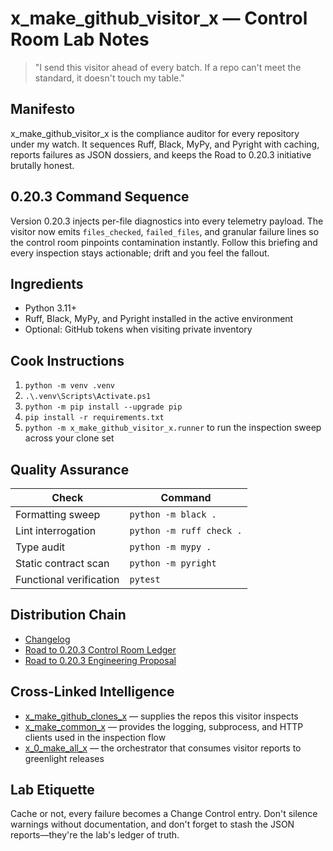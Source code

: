 # x_make_github_visitor_x — Control Room Lab Notes

> "I send this visitor ahead of every batch. If a repo can't meet the standard, it doesn't touch my table."

## Manifesto
x_make_github_visitor_x is the compliance auditor for every repository under my watch. It sequences Ruff, Black, MyPy, and Pyright with caching, reports failures as JSON dossiers, and keeps the Road to 0.20.3 initiative brutally honest.

## 0.20.3 Command Sequence
Version 0.20.3 injects per-file diagnostics into every telemetry payload. The visitor now emits `files_checked`, `failed_files`, and granular failure lines so the control room pinpoints contamination instantly. Follow this briefing and every inspection stays actionable; drift and you feel the fallout.

## Ingredients
- Python 3.11+
- Ruff, Black, MyPy, and Pyright installed in the active environment
- Optional: GitHub tokens when visiting private inventory

## Cook Instructions
1. `python -m venv .venv`
2. `.\.venv\Scripts\Activate.ps1`
3. `python -m pip install --upgrade pip`
4. `pip install -r requirements.txt`
5. `python -m x_make_github_visitor_x.runner` to run the inspection sweep across your clone set

## Quality Assurance
| Check | Command |
| --- | --- |
| Formatting sweep | `python -m black .`
| Lint interrogation | `python -m ruff check .`
| Type audit | `python -m mypy .`
| Static contract scan | `python -m pyright`
| Functional verification | `pytest`

## Distribution Chain
- [Changelog](./CHANGELOG.md)
- [Road to 0.20.3 Control Room Ledger](../x_0_make_all_x/Change%20Control/0.20.3/Road%20to%200.20.3%20Engineering%20Proposal.md)
- [Road to 0.20.3 Engineering Proposal](../x_0_make_all_x/Change%20Control/0.20.3/Road%20to%200.20.3%20Engineering%20Proposal.md)

## Cross-Linked Intelligence
- [x_make_github_clones_x](../x_make_github_clones_x/README.md) — supplies the repos this visitor inspects
- [x_make_common_x](../x_make_common_x/README.md) — provides the logging, subprocess, and HTTP clients used in the inspection flow
- [x_0_make_all_x](../x_0_make_all_x/README.md) — the orchestrator that consumes visitor reports to greenlight releases

## Lab Etiquette
Cache or not, every failure becomes a Change Control entry. Don't silence warnings without documentation, and don't forget to stash the JSON reports—they're the lab's ledger of truth.
